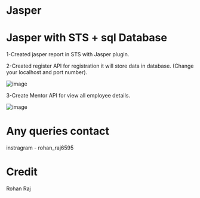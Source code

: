 # Jasper
Jasper with STS + sql Database
=======================

1-Created jasper report in STS with Jasper plugin.

2-Created register API for registration it will store data in database.
(Change your localhost and port number).

  ![image](https://user-images.githubusercontent.com/54152357/202906745-61410066-d29e-4e6f-b4fc-df109a7a9039.png)
  
3-Create Mentor API for view all employee details.

![image](https://user-images.githubusercontent.com/54152357/202906908-aafadaee-d0db-465e-a174-bdb55a5c478a.png)


Any queries contact
==========================
instragram - rohan_raj6595


Credit
==========================
Rohan Raj






